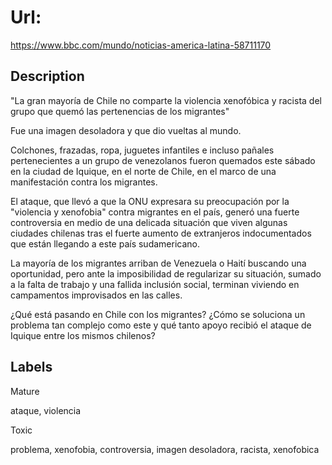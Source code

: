 # Url: 

https://www.bbc.com/mundo/noticias-america-latina-58711170

## Description 

"La gran mayoría de Chile no comparte la violencia xenofóbica y racista del grupo que quemó las pertenencias de los migrantes"

Fue una imagen desoladora y que dio vueltas al mundo.

Colchones, frazadas, ropa, juguetes infantiles e incluso pañales pertenecientes a un grupo de venezolanos fueron quemados este sábado en la ciudad de Iquique, en el norte de Chile, en el marco de una manifestación contra los migrantes.

El ataque, que llevó a que la ONU expresara su preocupación por la "violencia y xenofobia" contra migrantes en el país, generó una fuerte controversia en medio de una delicada situación que viven algunas ciudades chilenas tras el fuerte aumento de extranjeros indocumentados que están llegando a este país sudamericano.

La mayoría de los migrantes arriban de Venezuela o Haití buscando una oportunidad, pero ante la imposibilidad de regularizar su situación, sumado a la falta de trabajo y una fallida inclusión social, terminan viviendo en campamentos improvisados en las calles.

¿Qué está pasando en Chile con los migrantes? ¿Cómo se soluciona un problema tan complejo como este y qué tanto apoyo recibió el ataque de Iquique entre los mismos chilenos?

## Labels

Mature 

ataque, violencia

Toxic 

problema, xenofobia, controversia, imagen desoladora, racista, xenofobica